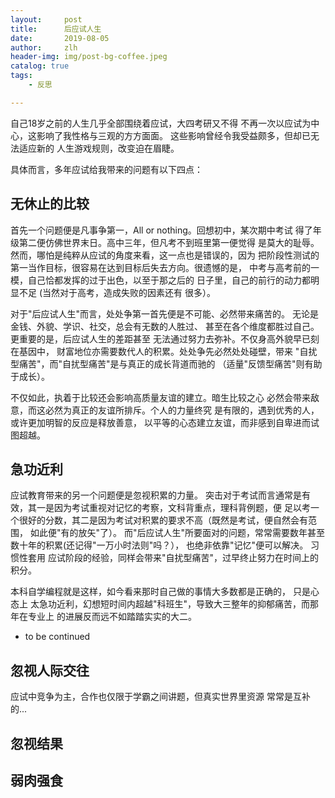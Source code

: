 ```yaml
---
layout:     post
title:      后应试人生
date:       2019-08-05
author:     zlh
header-img: img/post-bg-coffee.jpeg
catalog: true
tags:
    - 反思

---
```


自己18岁之前的人生几乎全部围绕着应试，大四考研又不得
不再一次以应试为中心，这影响了我性格与三观的方方面面。
这些影响曾经令我受益颇多，但却已无法适应新的
人生游戏规则，改变迫在眉睫。

具体而言，多年应试给我带来的问题有以下四点：

## 无休止的比较

首先一个问题便是凡事争第一，All or nothing。回想初中，某次期中考试
得了年级第二便仿佛世界末日。高中三年，但凡考不到班里第一便觉得
是莫大的耻辱。然而，哪怕是纯粹从应试的角度来看，这一点也是错误的，因为
把阶段性测试的第一当作目标，很容易在达到目标后失去方向。很遗憾的是，
中考与高考前的一模，自己恰都发挥的过于出色，以至于那之后的
日子里，自己的前行的动力都明显不足 (当然对于高考，造成失败的因素还有
很多）。

对于"后应试人生"而言，处处争第一首先便是不可能、必然带来痛苦的。
无论是金钱、外貌、学识、社交，总会有无数的人胜过、
甚至在各个维度都胜过自己。更重要的是，后应试人生的差距甚至
无法通过努力去弥补。不仅身高外貌早已刻在基因中，
财富地位亦需要数代人的积累。处处争先必然处处碰壁，带来
"自扰型痛苦"，而"自扰型痛苦"是与真正的成长背道而驰的
（适量"反馈型痛苦"则有助于成长）。

不仅如此，执着于比较还会影响高质量友谊的建立。暗生比较之心
必然会带来敌意，而这必然为真正的友谊所排斥。个人的力量终究
是有限的，遇到优秀的人，或许更加明智的反应是释放善意，
以平等的心态建立友谊，而非感到自卑进而试图超越。


## 急功近利

应试教育带来的另一个问题便是忽视积累的力量。
突击对于考试而言通常是有效，其一是因为考试重视对记忆的考察，文科背重点，理科背例题，便
足以考一个很好的分数，其二是因为考试对积累的要求不高（既然是考试，便自然会有范围，
如此便"有的放矢"了）。
而"后应试人生"所要面对的问题，常常需要数年甚至数十年的积累(还记得"一万小时法则"吗？），
也绝非依靠"记忆"便可以解决。 习惯性套用
应试阶段的经验，同样会带来"自扰型痛苦"，过早终止努力在时间上的积分。 

本科自学编程就是这样，如今看来那时自己做的事情大多数都是正确的， 只是心态上
太急功近利，幻想短时间内超越"科班生"，导致大三整年的抑郁痛苦，而那年在专业上
的进展反而远不如踏踏实实的大二。



- to be continued

## 忽视人际交往

应试中竞争为主，合作也仅限于学霸之间讲题，但真实世界里资源
常常是互补的...

## 忽视结果
## 弱肉强食
